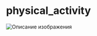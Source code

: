 # physical_activity
![Описание изображения](https://github.com/{antsakharov}/{physical_activity}/raw/{main}/{physical_activity/physical-activity-frontend/readme_src})
